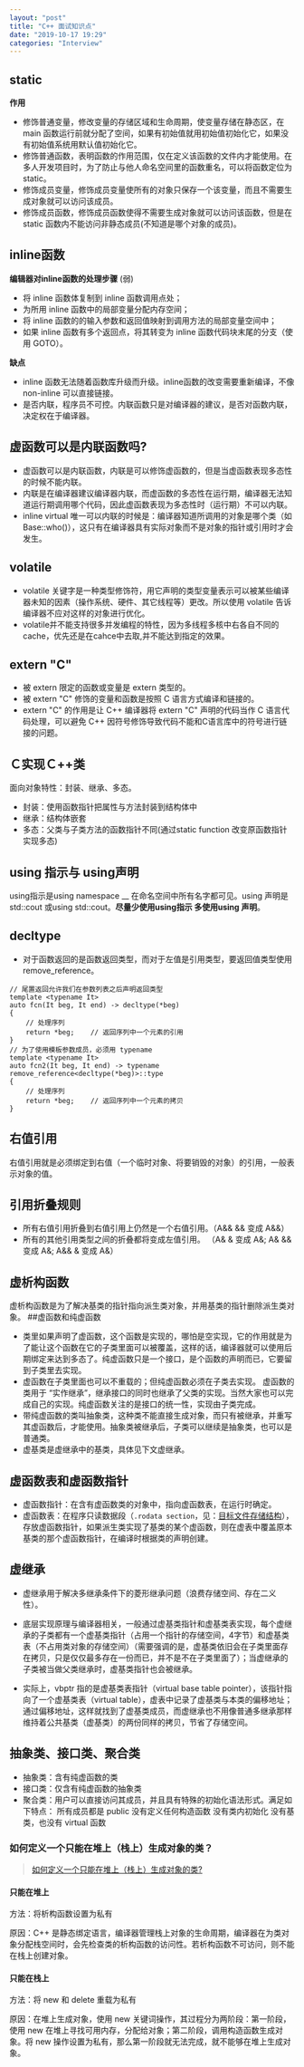 ```yaml
---
layout: "post"
title: "C++ 面试知识点"
date: "2019-10-17 19:29"
categories: "Interview"
---
```

## static
**作用**  
* 修饰普通变量，修改变量的存储区域和生命周期，使变量存储在静态区，在 main 函数运行前就分配了空间，如果有初始值就用初始值初始化它，如果没有初始值系统用默认值初始化它。
* 修饰普通函数，表明函数的作用范围，仅在定义该函数的文件内才能使用。在多人开发项目时，为了防止与他人命名空间里的函数重名，可以将函数定位为 static。
* 修饰成员变量，修饰成员变量使所有的对象只保存一个该变量，而且不需要生成对象就可以访问该成员。
* 修饰成员函数，修饰成员函数使得不需要生成对象就可以访问该函数，但是在 static 函数内不能访问非静态成员(不知道是哪个对象的成员)。   

## inline函数
**编辑器对inline函数的处理步骤** (弱)
*  将 inline 函数体复制到 inline 函数调用点处；
*  为所用 inline 函数中的局部变量分配内存空间；
*  将 inline 函数的的输入参数和返回值映射到调用方法的局部变量空间中；
* 如果 inline 函数有多个返回点，将其转变为 inline 函数代码块末尾的分支（使用 GOTO）。

**缺点**
* inline 函数无法随着函数库升级而升级。inline函数的改变需要重新编译，不像 non-inline 可以直接链接。
* 是否内联，程序员不可控。内联函数只是对编译器的建议，是否对函数内联，决定权在于编译器。

## 虚函数可以是内联函数吗?

 *   虚函数可以是内联函数，内联是可以修饰虚函数的，但是当虚函数表现多态性的时候不能内联。
 *  内联是在编译器建议编译器内联，而虚函数的多态性在运行期，编译器无法知道运行期调用哪个代码，因此虚函数表现为多态性时（运行期）不可以内联。
 *   inline virtual 唯一可以内联的时候是：编译器知道所调用的对象是哪个类（如 Base::who()），这只有在编译器具有实际对象而不是对象的指针或引用时才会发生。

## volatile
*  volatile 关键字是一种类型修饰符，用它声明的类型变量表示可以被某些编译器未知的因素（操作系统、硬件、其它线程等）更改。所以使用 volatile 告诉编译器不应对这样的对象进行优化。
* volatile并不能支持很多并发编程的特性，因为多线程多核中右各自不同的cache，优先还是在cahce中去取,并不能达到指定的效果。

## extern "C"

*    被 extern 限定的函数或变量是 extern 类型的。
*    被 extern "C" 修饰的变量和函数是按照 C 语言方式编译和链接的。
*  extern "C" 的作用是让 C++ 编译器将 extern "C" 声明的代码当作 C 语言代码处理，可以避免 C++ 因符号修饰导致代码不能和C语言库中的符号进行链接的问题。

## Ｃ实现Ｃ++类
面向对象特性：封装、继承、多态。

*    封装：使用函数指针把属性与方法封装到结构体中
*   继承：结构体嵌套
*   多态：父类与子类方法的函数指针不同(通过static function 改变原函数指针实现多态)

## using 指示与 using声明
using指示是using namespace __ 在命名空间中所有名字都可见。using 声明是std::cout 或using std::cout。**尽量少使用using指示 多使用using 声明**。

## decltype
* 对于函数返回的是函数返回类型，而对于左值是引用类型，要返回值类型使用remove_reference。
```
// 尾置返回允许我们在参数列表之后声明返回类型
template <typename It>
auto fcn(It beg, It end) -> decltype(*beg)
{
    // 处理序列
    return *beg;    // 返回序列中一个元素的引用
}
// 为了使用模板参数成员，必须用 typename
template <typename It>
auto fcn2(It beg, It end) -> typename remove_reference<decltype(*beg)>::type
{
    // 处理序列
    return *beg;    // 返回序列中一个元素的拷贝
}
```

## 右值引用
右值引用就是必须绑定到右值（一个临时对象、将要销毁的对象）的引用，一般表示对象的值。

## 引用折叠规则
* 所有右值引用折叠到右值引用上仍然是一个右值引用。（A&& && 变成 A&&）
* 所有的其他引用类型之间的折叠都将变成左值引用。 （A& & 变成 A&; A& && 变成 A&; A&& & 变成 A&）

## 虚析构函数
虚析构函数是为了解决基类的指针指向派生类对象，并用基类的指针删除派生类对象。
##虚函数和纯虚函数
* 类里如果声明了虚函数，这个函数是实现的，哪怕是空实现，它的作用就是为了能让这个函数在它的子类里面可以被覆盖，这样的话，编译器就可以使用后期绑定来达到多态了。纯虚函数只是一个接口，是个函数的声明而已，它要留到子类里去实现。
* 虚函数在子类里面也可以不重载的；但纯虚函数必须在子类去实现。
虚函数的类用于 “实作继承”，继承接口的同时也继承了父类的实现。当然大家也可以完成自己的实现。纯虚函数关注的是接口的统一性，实现由子类完成。
* 带纯虚函数的类叫抽象类，这种类不能直接生成对象，而只有被继承，并重写其虚函数后，才能使用。抽象类被继承后，子类可以继续是抽象类，也可以是普通类。
* 虚基类是虚继承中的基类，具体见下文虚继承。
## 虚函数表和虚函数指针
*   虚函数指针：在含有虚函数类的对象中，指向虚函数表，在运行时确定。
*   虚函数表：在程序只读数据段（`.rodata section`，见：[目标文件存储结构](https://github.com/huihut/interview#%E7%9B%AE%E6%A0%87%E6%96%87%E4%BB%B6%E5%AD%98%E5%82%A8%E7%BB%93%E6%9E%84)），存放虚函数指针，如果派生类实现了基类的某个虚函数，则在虚表中覆盖原本基类的那个虚函数指针，在编译时根据类的声明创建。

## 虚继承
* 虚继承用于解决多继承条件下的菱形继承问题（浪费存储空间、存在二义性）。

* 底层实现原理与编译器相关，一般通过虚基类指针和虚基类表实现，每个虚继承的子类都有一个虚基类指针（占用一个指针的存储空间，4字节）和虚基类表（不占用类对象的存储空间）（需要强调的是，虚基类依旧会在子类里面存在拷贝，只是仅仅最多存在一份而已，并不是不在子类里面了）；当虚继承的子类被当做父类继承时，虚基类指针也会被继承。

* 实际上，vbptr 指的是虚基类表指针（virtual base table pointer），该指针指向了一个虚基类表（virtual table），虚表中记录了虚基类与本类的偏移地址；通过偏移地址，这样就找到了虚基类成员，而虚继承也不用像普通多继承那样维持着公共基类（虚基类）的两份同样的拷贝，节省了存储空间。

## 抽象类、接口类、聚合类
* 抽象类：含有纯虚函数的类
* 接口类：仅含有纯虚函数的抽象类
* 聚合类：用户可以直接访问其成员，并且具有特殊的初始化语法形式。满足如下特点：
所有成员都是 public
没有定义任何构造函数
没有类内初始化
没有基类，也没有 virtual 函数

### 如何定义一个只能在堆上（栈上）生成对象的类？

> [如何定义一个只能在堆上（栈上）生成对象的类?](https://www.nowcoder.com/questionTerminal/0a584aa13f804f3ea72b442a065a7618)

#### [](https://github.com/huihut/interview#%E5%8F%AA%E8%83%BD%E5%9C%A8%E5%A0%86%E4%B8%8A)只能在堆上

方法：将析构函数设置为私有

原因：C++ 是静态绑定语言，编译器管理栈上对象的生命周期，编译器在为类对象分配栈空间时，会先检查类的析构函数的访问性。若析构函数不可访问，则不能在栈上创建对象。

#### [](https://github.com/huihut/interview#%E5%8F%AA%E8%83%BD%E5%9C%A8%E6%A0%88%E4%B8%8A)只能在栈上

方法：将 new 和 delete 重载为私有

原因：在堆上生成对象，使用 new 关键词操作，其过程分为两阶段：第一阶段，使用 new 在堆上寻找可用内存，分配给对象；第二阶段，调用构造函数生成对象。将 new 操作设置为私有，那么第一阶段就无法完成，就不能够在堆上生成对象。

### [](https://github.com/huihut/interview#%E6%99%BA%E8%83%BD%E6%8C%87%E9%92%88)
